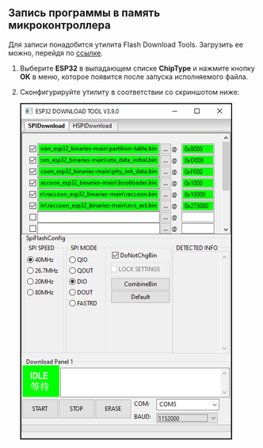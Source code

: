 ## Запись программы в память микроконтроллера

Для записи понадобится утилита Flash Download Tools. Загрузить ее можно, перейдя по [ссылке](https://www.espressif.com/en/support/download/other-tools).

1. Выберите **ESP32** в выпадающем списке **ChipType** и нажмите кнопку **OK** в меню, которое появится после запуска исполняемого файла.
2. Сконфигурируйте утилиту в соответствии со скриншотом ниже:

	![alt text](https://raw.githubusercontent.com/ador3lora/raccoon_esp32_binaries/media/flash_download_tool.png)
